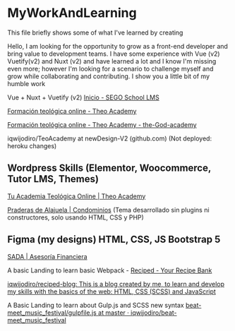 # MyWorkAndLearning
This file briefly shows some of what I've learned by creating

Hello, I am looking for the opportunity to grow as a front-end developer and bring value to development teams. I have some experience with Vue (v2) Vuetify(v2) and Nuxt (v2) and have learned a lot and I know I'm missing even more; however I'm looking for a scenario to challenge myself and grow while collaborating and contributing. I show you a little bit of my humble work

Vue + Nuxt + Vuetify (v2)
[Inicio - SEGO School LMS](https://segoschool.com/)

[Formación teológica online - Theo Academy](https://theoacademy.vercel.app/)

[Formación teológica online - Theo Academy - the-God-academy](theodacademyorg.vercel.app)

iqwijodiro/TeoAcademy at newDesign-V2 (github.com) (Not deployed: heroku changes)


## Wordpress Skills (Elementor, Woocommerce, Tutor LMS, Themes) ##

[Tu Academia Teológica Online | Theo Academy](https://theoacademy.org/) 

[Praderas de Alajuela | Condominios](https://praderasdealajuela.com/) (Tema desarrollado sin plugins ni constructores, solo usando HTML, CSS y PHP)

## Figma (my designs) HTML, CSS, JS Bootstrap 5

[SADA | Asesoría Financiera ](sadafinances.netlify.app)

A basic Landing to learn basic Webpack -  [Reciped - Your Recipe Bank](recipedblogdev.netlify.app)

[iqwijodiro/reciped-blog: This is a blog created by me, to learn and develop my skills with the basics of the web: HTML, CSS (SCSS) and JavaScript](https://github.com/iqwijodiro/reciped-blog)

A Basic Landing to learn about Gulp.js and SCSS new syntax
[beat-meet_music_festival/gulpfile.js at master · iqwijodiro/beat-meet_music_festival](https://github.com/iqwijodiro/beat-meet_music_festival)
